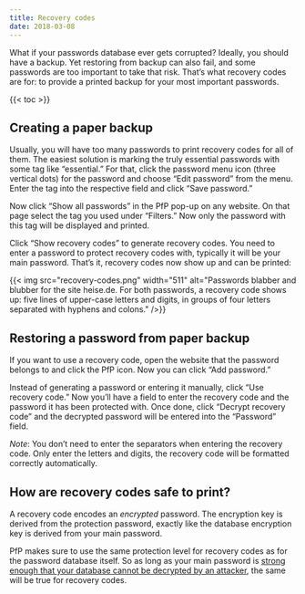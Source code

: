 ```yaml
---
title: Recovery codes
date: 2018-03-08
---
```


What if your passwords database ever gets corrupted? Ideally, you should have a backup. Yet restoring from backup can also fail, and some passwords are too important to take that risk. That’s what recovery codes are for: to provide a printed backup for your most important passwords.

{{< toc >}}

## Creating a paper backup

Usually, you will have too many passwords to print recovery codes for all of them. The easiest solution is marking the truly essential passwords with some tag like “essential.” For that, click the password menu icon (three vertical dots) for the password and choose “Edit password” from the menu. Enter the tag into the respective field and click “Save password.”

Now click “Show all passwords” in the PfP pop-up on any website. On that page select the tag you used under “Filters.” Now only the password with this tag will be displayed and printed.

Click “Show recovery codes” to generate recovery codes. You need to enter a password to protect recovery codes with, typically it will be your main password. That’s it, recovery codes now show up and can be printed:

{{< img src="recovery-codes.png" width="511" alt="Passwords blabber and blubber for the site heise.de. For both passwords, a recovery code shows up: five lines of upper-case letters and digits, in groups of four letters separated with hyphens and colons." />}}

## Restoring a password from paper backup

If you want to use a recovery code, open the website that the password belongs to and click the PfP icon. Now you can click “Add password.”

Instead of generating a password or entering it manually, click “Use recovery code.” Now you’ll have a field to enter the recovery code and the password it has been protected with. Once done, click “Decrypt recovery code” and the decrypted password will be entered into the “Password” field.

*Note*: You don’t need to enter the separators when entering the recovery code. Only enter the letters and digits, the recovery code will be formatted correctly automatically.

## How are recovery codes safe to print?

A recovery code encodes an *encrypted* password. The encryption key is derived from the protection password, exactly like the database encryption key is derived from your main password.

PfP makes sure to use the same protection level for recovery codes as for the password database itself. So as long as your main password is [strong enough that your database cannot be decrypted by an attacker](/documentation/choosing-main-password/#how-to-choose-a-truly-strong-password), the same will be true for recovery codes.
